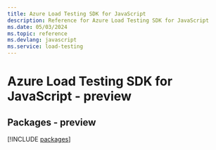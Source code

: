 ```yaml
---
title: Azure Load Testing SDK for JavaScript
description: Reference for Azure Load Testing SDK for JavaScript
ms.date: 05/03/2024
ms.topic: reference
ms.devlang: javascript
ms.service: load-testing
---
```

# Azure Load Testing SDK for JavaScript - preview
## Packages - preview
[!INCLUDE [packages](load-testing-index.md)]